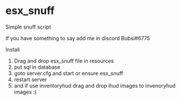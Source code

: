 # esx_snuff
Simple snuff script 

If you have something to say add me in discord Bubsi#6775

Install

1. Drag and drop esx_snuff file in resources
2. put sql in database
3. goto server.cfg and start or ensure esx_snuff
4. restart server
5. and if use inventoryhud drag and drop ihud images to invenoryhud images :)
